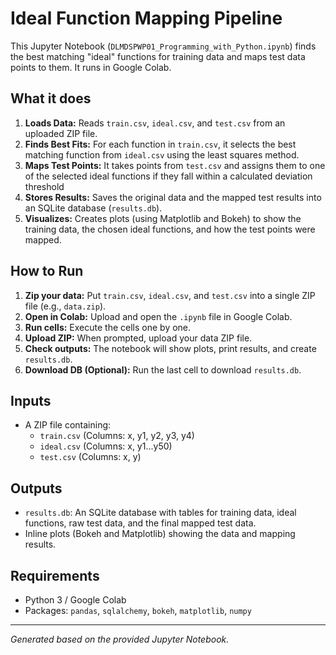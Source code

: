 # Ideal Function Mapping Pipeline

This Jupyter Notebook (`DLMDSPWP01_Programming_with_Python.ipynb`) finds the best matching "ideal" functions for training data and maps test data points to them. It runs in Google Colab.

## What it does

1.  **Loads Data:** Reads `train.csv`, `ideal.csv`, and `test.csv` from an uploaded ZIP file.
2.  **Finds Best Fits:** For each function in `train.csv`, it selects the best matching function from `ideal.csv` using the least squares method.
3.  **Maps Test Points:** It takes points from `test.csv` and assigns them to one of the selected ideal functions if they fall within a calculated deviation threshold 
4.  **Stores Results:** Saves the original data and the mapped test results into an SQLite database (`results.db`).
5.  **Visualizes:** Creates plots (using Matplotlib and Bokeh) to show the training data, the chosen ideal functions, and how the test points were mapped.

## How to Run

1.  **Zip your data:** Put `train.csv`, `ideal.csv`, and `test.csv` into a single ZIP file (e.g., `data.zip`).
2.  **Open in Colab:** Upload and open the `.ipynb` file in Google Colab.
3.  **Run cells:** Execute the cells one by one.
4.  **Upload ZIP:** When prompted, upload your data ZIP file.
5.  **Check outputs:** The notebook will show plots, print results, and create `results.db`.
6.  **Download DB (Optional):** Run the last cell to download `results.db`.

## Inputs

* A ZIP file containing:
    * `train.csv` (Columns: x, y1, y2, y3, y4)
    * `ideal.csv` (Columns: x, y1...y50)
    * `test.csv` (Columns: x, y)

## Outputs

* `results.db`: An SQLite database with tables for training data, ideal functions, raw test data, and the final mapped test data.
* Inline plots (Bokeh and Matplotlib) showing the data and mapping results.

## Requirements

* Python 3 / Google Colab
* Packages: `pandas`, `sqlalchemy`, `bokeh`, `matplotlib`, `numpy`

---
*Generated based on the provided Jupyter Notebook.*
